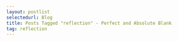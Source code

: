 ```yaml
---
layout: postlist
selectedurl: Blog
title: Posts Tagged "reflection" - Perfect and Absolute Blank
tag: reflection
---
```

